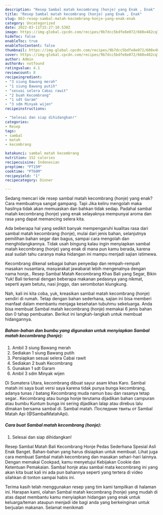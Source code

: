 ```yaml
---
description: "Resep Sambal matah kecombrang (honje) yang Enak , Enak"
title: "Resep Sambal matah kecombrang (honje) yang Enak , Enak"
slug: 863-resep-sambal-matah-kecombrang-honje-yang-enak-enak
category: Uncategorized
date: 2022-03-11T15:27:10.530Z
image: https://img-global.cpcdn.com/recipes/9b7dcc5bdfe8e072/680x482cq70/sambal-matah-kecombrang-honje-foto-resep-utama.jpg
hideToc: false
enableToc: true
enableTocContent: false
thumbnail: https://img-global.cpcdn.com/recipes/9b7dcc5bdfe8e072/680x482cq70/sambal-matah-kecombrang-honje-foto-resep-utama.jpg
cover: https://img-global.cpcdn.com/recipes/9b7dcc5bdfe8e072/680x482cq70/sambal-matah-kecombrang-honje-foto-resep-utama.jpg
author: Admin
authorAv: notfound
ratingvalue: 4.1
reviewcount: 8
recipeingredient:
- "3 siung Bawang merah"
- "1 siung Bawang putih"
- "sesuai selera Cabai rawit"
- "2 buah Kecombrang"
- "1 sdt Garam"
- "3 sdm Minyak wijen"
recipeinstructions:

- "Selesai dan siap dihidangkan!"
categories:
- Resep
tags:
- sambal
- matah
- kecombrang

katakunci: sambal matah kecombrang 
nutrition: 152 calories
recipecuisine: Indonesian
preptime: "PT15M"
cooktime: "PT60M"
recipeyield: "1"
recipecategory: Dinner

---
```



Sedang mencari ide resep sambal matah kecombrang (honje) yang enak? Cara membuatnya sangat gampang. Tapi Jika keliru mengolah maka hasilnya tidak akan memuaskan dan bahkan tidak sedap. Padahal sambal matah kecombrang (honje) yang enak selayaknya mempunyai aroma dan rasa yang dapat memancing selera kita.


Ada beberapa hal yang sedikit banyak mempengaruhi kualitas rasa dari sambal matah kecombrang (honje), mulai dari jenis bahan, selanjutnya pemilihan bahan segar dan bagus, sampai cara mengolah dan menghidangkannya. Tidak usah bingung kalau ingin menyiapkan sambal matah kecombrang (honje) yang enak di mana pun kamu berada, karena asal sudah tahu caranya maka hidangan ini mampu menjadi sajian istimewa.

Kecombrang dikenal sebagai bahan penyedap dan rempah-rempah masakan nusantara, masyarakat jawabarat lebih mengenalnya dengan nama honje,. Resep Sambal Matah Kecombrang Khas Bali yang Segar, Bikin Yuk! Bali terkenal dengan beberapa makanan pedasnya yang nikmat, seperti ayam betutu, nasi jinggo, dan serombotan klungkung.


Nah, kali ini kita coba, yuk, kreasikan sambal matah kecombrang (honje) sendiri di rumah. Tetap dengan bahan sederhana, sajian ini bisa memberi manfaat dalam membantu menjaga kesehatan tubuhmu sekeluarga. Anda bisa membuat Sambal matah kecombrang (honje) memakai 6 jenis bahan dan 0 tahap pembuatan. Berikut ini langkah-langkah untuk membuat hidangannya.

<!--inarticleads1-->

##### Bahan-bahan dan bumbu yang digunakan untuk menyiapkan Sambal matah kecombrang (honje):

1. Ambil 3 siung Bawang merah
1. Sediakan 1 siung Bawang putih
1. Persiapkan sesuai selera Cabai rawit
1. Sediakan 2 buah Kecombrang
1. Gunakan 1 sdt Garam
1. Ambil 3 sdm Minyak wijen


Di Sumatera Utara, kecombrang dibuat sayur asam khas Karo. Sambal matah ini saya buat versi saya karena tidak punya bunga kecombrang, adanya tunas / batang Kecombrang muda namun bau dan rasanya tetap segar.. Kecombrang atau bunga honje terutama dijadikan bahan campuran atau bumbu Kuntum bunga ini sering dijadikan lalap atau direbus lalu dimakan bersama sambal di. Sambal matah. Последние твиты от Sambal Matah Api (@SambalMatahApi). 

<!--inarticleads2-->

##### Cara buat Sambal matah kecombrang (honje):


1. Selesai dan siap dihidangkan!

Resep Sambal Matah Bali Kecombrang Honje Pedas Sederhana Spesial Asli Enak Banget. Bahan-bahan yang harus disiapkan untuk membuat. Lihat juga cara membuat Sambal matah kecombrang dan masakan sehari-hari lainnya. Dengan memakai Cookpad, kamu menyetujui Kebijakan Cookie dan Ketentuan Pemakaian. Sambal honje atau sambal mata kecombrang ini yang akan kita buat kali ini ada pun bahannya seperti yang tertera di video silahkan di tonton sampai habis ini. 

Terima kasih telah menggunakan resep yang tim kami tampilkan di halaman ini. Harapan kami, olahan Sambal matah kecombrang (honje) yang mudah di atas dapat membantu kamu menyiapkan hidangan yang enak untuk keluarga/teman ataupun menjadi ide bagi anda yang berkeinginan untuk berjualan makanan. Selamat menikmati
